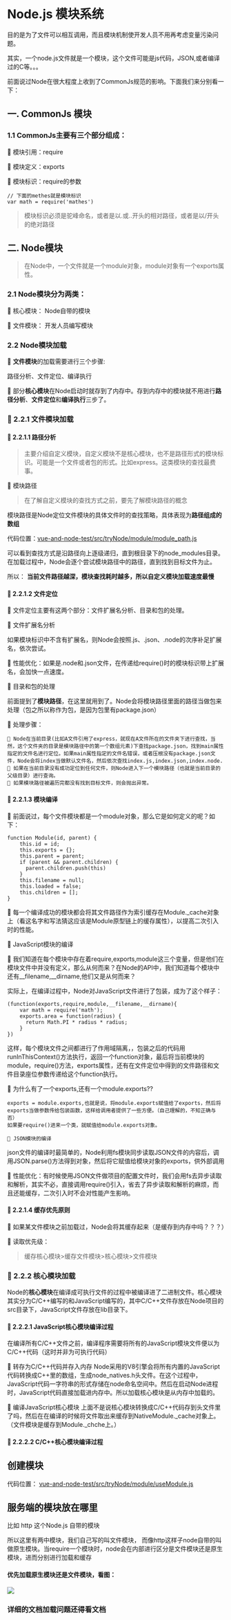 # Node.js 模块系统
目的是为了文件可以相互调用，而且模块机制使开发人员不用再考虑变量污染问题。

其实，一个node.js文件就是一个模块，这个文件可能是js代码，JSON,或者编译过的C等。。。

前面说过Node在很大程度上收到了CommonJs规范的影响。下面我们来分别看一下：

## 一. CommonJs 模块
### 1.1 CommonJs主要有三个部分组成：
  🍋 模块引用：require
  
  🍋 模块定义：exports
  
  🍋 模块标识：require的参数
```apple js
// 下面的methes就是模块标识
var math = require('mathes')
```
> 模块标识必须是驼峰命名，或者是以.或..开头的相对路径，或者是以/开头的绝对路径

## 二. Node模块
> 在Node中，一个文件就是一个module对象，module对象有一个exports属性。

### 2.1 Node模块分为两类：
  🍋 核心模块： Node自带的模块
  
  🍋 文件模块： 开发人员编写模块
  
### 2.2 Node模块加载
  
  🍋 **文件模块**的加载需要进行三个步骤:
  
   路径分析、文件定位、编译执行
  
  🍋 部分**核心模块**在Node启动时就存到了内存中。存到内存中的模块就不用进行**路径分析**、**文件定位**和**编译执行**三步了。
### 🍎 2.2.1 文件模块加载
#### 🍊 2.2.1.1 路径分析
  > 主要介绍自定义模块，自定义模块不是核心模块，也不是路径形式的模块标识。可能是一个文件或者包的形式。比如express。这类模块的查找最费事。
  
  🍋 模块路径
  > 在了解自定义模块的查找方式之前，要先了解模块路径的概念
  
  模块路径是Node定位文件模块的具体文件时的查找策略，具体表现为**路径组成的数组**
  
  代码位置：[vue-and-node-test/src/tryNode/module/module_path.js](../tryNode/module/module_path.js)
  
  可以看到查找方式是沿路径向上逐级递归，直到根目录下的node_modules目录。在加载过程中，Node会逐个尝试模块路径中的路径，直到找到目标文件为止。
  
  所以：
  **当前文件路径越深，模块查找耗时越多，所以自定义模块加载速度最慢**
  
#### 🍊 2.2.1.2 文件定位
   🍋 文件定位主要有这两个部分：文件扩展名分析、目录和包的处理。
  
   🍋 文件扩展名分析
  
  如果模块标识中不含有扩展名，则Node会按照.js、.json、.node的次序补足扩展名，依次尝试。
  
  🌲 性能优化：如果是.node和.json文件，在传递给require()时的模块标识带上扩展名，会加快一点速度。
  
   🍋 目录和包的处理
  
  前面提到了**模块路径**，在这里就用到了。Node会将模块路径里面的路径当做包来处理（包之所以称作为包，是因为包里有package.json）
  
  🌲 处理步骤：
  
    🦋 Node在当前目录(比如A文件引用了express，就现在A文件所在的文件夹下进行查找，当然，这个文件夹的目录是模块路径中的第一个数组元素)下查找package.json，找到main属性指定的文件名进行定位。如果main属性指定的文件名错误，或者压根没有package.json文件，Node会将index当做默认文件名，然后依次查找index.js,index.json,index.node.
    🦋 如果在当前目录没有成功定位到任何文件，则Node进入下一个模块路径（也就是当前目录的父级目录）进行查询。
    🦋 如果模块路径被遍历完都没有找到目标文件，则会抛出异常。
  
#### 🍊 2.2.1.3 模块编译
   🍋 前面说过，每个文件模块都是一个module对象，那么它是如何定义的呢？如下：
```apple js
function Module(id, parent) {
    this.id = id;
    this.exports = {};
    this.parent = parent;
    if (parent && parent.children) {
      parent.children.push(this)
    }
    this.filename = null;
    this.loaded = false;
    this.children = [];
}
```
 🍋 每一个编译成功的模块都会将其文件路径作为索引缓存在Module._cache对象上（看这名字和写法猜这应该是Module原型链上的缓存属性），以提高二次引入时的性能。
 
  🍋 JavaScript模块的编译
 
 🌲 我们知道在每个模块中存在着require,exports,module这三个变量，但是他们在模块文件中并没有定义，那么从何而来？在Node的API中，我们知道每个模块中还有__filename,__dirname,他们又是从何而来？
       
 实际上，在编译过程中，Node对JavaScript文件进行了包装，成为了这个样子：
```apple js
(function(exports,require,module,__filename,__dirname){
    var math = require('math');
    exports.area = function(radius) {
      return Math.PI * radius * radius;
    }
})
```
这样，每个模块文件之间都进行了作用域隔离，，包装之后的代码用runInThisContext()方法执行，返回一个function对象，最后将当前模块的module，require()方法，exports属性，还有在文件定位中得到的文件路径和文件目录座位参数传递给这个function执行。
    
  🦋 为什么有了一个exports,还有一个module.exports??
    
    exports = module.exports,也就是说，将module.exports赋值给了exports，然后将exports当做参数传给包装函数，这样给调用者提供了一些方便。（自己理解的，不知正确与否）
    如果要require()进来一个类，就赋值给module.exports对象。
    
    🍋 JSON模块的编译
  json文件的编译时最简单的，Node利用fs模块同步读取JSON文件的内容后，调用JSON.parse()方法得到对象，然后将它赋值给模块对象的exports，供外部调用
    
   🌲 性能优化：有时候使用JSON文件做项目的配置文件时，我们会用fs去异步读取和解析，其实不必，直接调用require()引入，省去了异步读取和解析的麻烦，而且还能缓存，二次引入时不会对性能产生影响。
  
      
      
#### 🍊 2.2.1.4  缓存优先原则
  🍋 如果某文件模块之前加载过，Node会将其缓存起来（是缓存到内存中吗？？？）
  
  🍋 读取优先级：
  > 缓存核心模块>缓存文件模块>核心模块>文件模块
  
  
### 🍎 2.2.2 核心模块加载
Node的**核心模块**在编译成可执行文件的过程中被编译进了二进制文件。核心模块其实分为C/C++编写的和JavaScript编写的，其中C/C++文件存放在Node项目的src目录下，JavaScript文件存放在lib目录下。

#### 🍊 2.2.2.1 JavaScript核心模块编译过程
在编译所有C/C++文件之前，编译程序需要将所有的JavaScript模块文件便以为C/C++代码（这时并非为可执行代码）

 🍋 转存为C/C++代码并存入内存
  Node采用的V8引擎会将所有内置的JavaScript代码转换成C++里的数组，生成node_natives.h头文件。在这个过程中，JavaScript代码一字符串的形式存储在node命名空间中。然后在启动Node进程时，JavaScript代码直接加载进内存中。所以加载核心模块是从内存中加载的。
  
 🍋 编译JavaScript核心模块
  上面不是说核心模块转换成C/C++代码存到头文件里了吗，然后在在编译的时候将文件取出来缓存到NativeModule._cache对象上。（文件模块是缓存到Module._chche上。）
 
#### 🍊 2.2.2.2 C/C++核心模块编译过程


  
  
  
  
  
  

## 创建模块
代码位置： [vue-and-node-test/src/tryNode/module/useModule.js](../tryNode/module/useModule.js)

## 服务端的模块放在哪里
比如 http 这个Node.js 自带的模块

所以这里有两中模块，我们自己写的叫文件模块， 而像http这样子node自带的叫做原生模块。当require一个模块时，node会在内部进行区分是文件模块还是原生模块，进而分别进行加载和缓存

#### 优先加载原生模块还是文件模块，看图：
<img src="../tryNode/module/nodejs-require.jpg"/> 

### 详细的文档加载问题还得看文档

